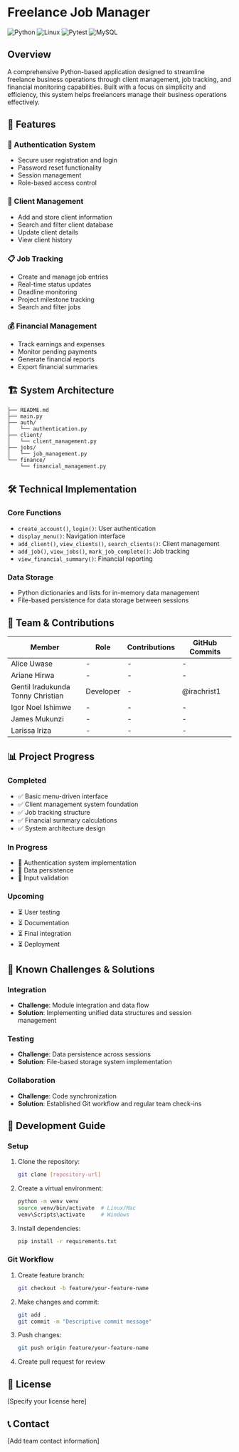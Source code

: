 # Freelance Job Manager

![Python](https://img.shields.io/badge/Python-3776AB?style=for-the-badge&logo=python&logoColor=white)
![Linux](https://img.shields.io/badge/Linux-FCC624?style=for-the-badge&logo=linux&logoColor=black)
![Pytest](https://img.shields.io/badge/Pytest-0A9EDC?style=for-the-badge&logo=pytest&logoColor=white)
![MySQL](https://img.shields.io/badge/MySQL-005C84?style=for-the-badge&logo=mysql&logoColor=white)

## Overview
A comprehensive Python-based application designed to streamline freelance business operations through client management, job tracking, and financial monitoring capabilities. Built with a focus on simplicity and efficiency, this system helps freelancers manage their business operations effectively.

## 🚀 Features

### 🔐 Authentication System
- Secure user registration and login
- Password reset functionality
- Session management
- Role-based access control

### 👥 Client Management
- Add and store client information
- Search and filter client database
- Update client details
- View client history

### 📋 Job Tracking
- Create and manage job entries
- Real-time status updates
- Deadline monitoring
- Project milestone tracking
- Search and filter jobs

### 💰 Financial Management
- Track earnings and expenses
- Monitor pending payments
- Generate financial reports
- Export financial summaries

## 🏗️ System Architecture

```
├── README.md
├── main.py
├── auth/
│   └── authentication.py
├── client/
│   └── client_management.py
├── jobs/
│   └── job_management.py
└── finance/
    └── financial_management.py
```

## 🛠️ Technical Implementation

### Core Functions
- `create_account()`, `login()`: User authentication
- `display_menu()`: Navigation interface
- `add_client()`, `view_clients()`, `search_clients()`: Client management
- `add_job()`, `view_jobs()`, `mark_job_complete()`: Job tracking
- `view_financial_summary()`: Financial reporting

### Data Storage
- Python dictionaries and lists for in-memory data management
- File-based persistence for data storage between sessions

## 👥 Team & Contributions

| Member | Role | Contributions | GitHub Commits |
|--------|------|---------------|----------------|
| Alice Uwase | - | - | - |
| Ariane Hirwa | - | - | - |
| Gentil Iradukunda Tonny Christian | Developer | - | @irachrist1 |
| Igor Noel Ishimwe | - | - | - |
| James Mukunzi | - | - | - |
| Larissa Iriza | - | - | - |

## 📊 Project Progress

### Completed
- ✅ Basic menu-driven interface
- ✅ Client management system foundation
- ✅ Job tracking structure
- ✅ Financial summary calculations
- ✅ System architecture design

### In Progress
- 🔄 Authentication system implementation
- 🔄 Data persistence
- 🔄 Input validation

### Upcoming
- ⏳ User testing
- ⏳ Documentation
- ⏳ Final integration
- ⏳ Deployment

## 🚧 Known Challenges & Solutions

### Integration
- **Challenge**: Module integration and data flow
- **Solution**: Implementing unified data structures and session management

### Testing
- **Challenge**: Data persistence across sessions
- **Solution**: File-based storage system implementation

### Collaboration
- **Challenge**: Code synchronization
- **Solution**: Established Git workflow and regular team check-ins

## 🔧 Development Guide

### Setup
1. Clone the repository:
   ```bash
   git clone [repository-url]
   ```
2. Create a virtual environment:
   ```bash
   python -m venv venv
   source venv/bin/activate  # Linux/Mac
   venv\Scripts\activate     # Windows
   ```
3. Install dependencies:
   ```bash
   pip install -r requirements.txt
   ```

### Git Workflow
1. Create feature branch:
   ```bash
   git checkout -b feature/your-feature-name
   ```
2. Make changes and commit:
   ```bash
   git add .
   git commit -m "Descriptive commit message"
   ```
3. Push changes:
   ```bash
   git push origin feature/your-feature-name
   ```
4. Create pull request for review

## 📝 License
[Specify your license here]

## 📞 Contact
[Add team contact information]
